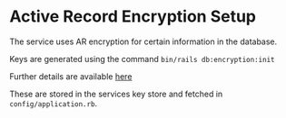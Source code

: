 # Active Record Encryption Setup

The service uses AR encryption for certain information in the database.

Keys are generated using the command `bin/rails db:encryption:init`

Further details are available [here](https://guides.rubyonrails.org/active_record_encryption.html#setup)

These are stored in the services key store and fetched in `config/application.rb`.
